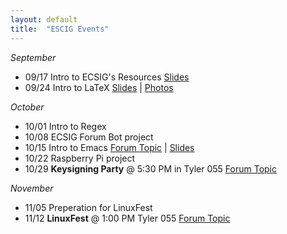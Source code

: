 ```yaml
---
layout: default
title:  "ESCIG Events"
---
```


*September*

- 09/17 Intro to ECSIG's Resources  [Slides][ecsig-resources-slides]
- 09/24 Intro to LaTeX  [Slides][latex-slides] | [Photos][latex-photos]

*October*

- 10/01 Intro to Regex
- 10/08 ECSIG Forum Bot project
- 10/15 Intro to Emacs [Forum Topic][emacs-topic] | [Slides][emacs-slides]
- 10/22 Raspberry Pi project
- 10/29 **Keysigning Party** @ 5:30 PM in Tyler 055
  [Forum Topic][keysigning-forums]

*November*

- 11/05 Preperation for LinuxFest 
- 11/12 **LinuxFest** @ 1:00 PM Tyler 055 [Forum Topic][linuxfest-forums]

<!-- List latest links at the top-->

[linuxfest-forums]: http://forums.ecsig.com/t/linux-install-workshop/104
[keysigning-forums]: http://forums.ecsig.com/t/fall-2013-gpg-key-signing-party/116
[emacs-slides]: https://github.com/ECSIG/presentations/tree/master/emacs
[emacs-topic]: http://forums.ecsig.com/t/fall-2013-intro-to-emacs/117
[latex-photos]:http://forums.ecsig.com/t/latex-24-september/103/5
[latex-slides]:https://github.com/ECSIG/presentations/blob/master/latex/latex.pdf?raw=true
[ecsig-resources-slides]:https://github.com/ECSIG/presentations/blob/master/ecsig_resources/ecsig_resources.pdf?raw=true
[github]:https://github.com/ECSIG/presentations

